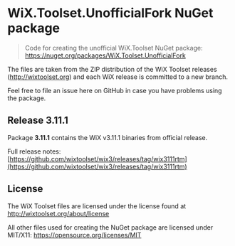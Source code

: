 # WiX.Toolset.UnofficialFork NuGet package

> Code  for creating the unofficial WiX.Toolset NuGet package: https://nuget.org/packages/WiX.Toolset.UnofficialFork

The files are taken from the ZIP distribution of the WiX Toolset releases (http://wixtoolset.org) and each WiX release is committed to a new branch.

Feel free to file an issue here on GitHub in case you have problems using the package.

## Release 3.11.1

Package **3.11.1** contains the WiX v3.11.1 binaries from official release.

Full release notes: [https://github.com/wixtoolset/wix3/releases/tag/wix3111rtm](https://github.com/wixtoolset/wix3/releases/tag/wix3111rtm)


## License

The WiX Toolset files are licensed under the license found at http://wixtoolset.org/about/license

All other files used for creating the NuGet package are licensed under MIT/X11: https://opensource.org/licenses/MIT

